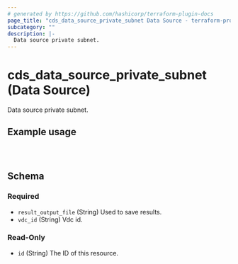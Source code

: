 ```yaml
---
# generated by https://github.com/hashicorp/terraform-plugin-docs
page_title: "cds_data_source_private_subnet Data Source - terraform-provider-cds"
subcategory: ""
description: |-
  Data source private subnet.
---
```


# cds_data_source_private_subnet (Data Source)

Data source private subnet.

## Example usage

```hcl



```



<!-- schema generated by tfplugindocs -->
## Schema

### Required

- `result_output_file` (String) Used to save results.
- `vdc_id` (String) Vdc id.

### Read-Only

- `id` (String) The ID of this resource.
